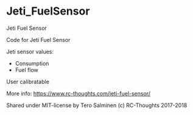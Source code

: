 # Jeti_FuelSensor
Jeti Fuel Sensor

Code for Jeti Fuel Sensor

Jeti sensor values:
- Consumption
- Fuel flow

User calibratable

More info: https://www.rc-thoughts.com/jeti-fuel-sensor/

Shared under MIT-license by Tero Salminen (c) RC-Thoughts 2017-2018
